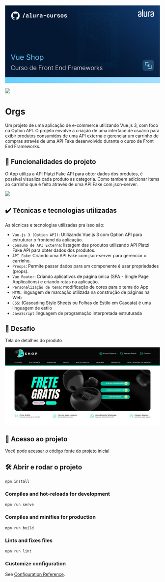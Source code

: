  ![Thumbnail GitHub](./public/images/banner.png)

![](https://img.shields.io/github/license/alura-cursos/android-com-kotlin-personalizando-ui)

# Orgs

 Um projeto de uma aplicação de e-commerce utilizando Vue.js 3, com foco na Option API. O projeto envolve a criação de uma interface de usuário para exibir produtos consumidos de uma API externa e gerenciar um carrinho de compras através de uma API Fake desenvolvido durante o curso de Front End Frameworks.

## 🔨 Funcionalidades do projeto

O App utiliza a API Platzi Fake API para obter dados dos produtos, é possível visualiza cada produto as categoria. Como tambem adicionar items ao carrinho que é feito através de uma API Fake com json-server.

![](img/amostra.gif)

## ✔️ Técnicas e tecnologias utilizadas

As técnicas e tecnologias utilizadas pra isso são:

- `Vue.js 3 (Option API)`: Utilizando Vue.js 3 com Option API para estruturar o frontend da aplicação.
- `Consumo de API Externa`: listagem das produtos utilizando API Platzi Fake API para obter dados dos produtos.
- `API Fake`: Criando uma API Fake com json-server para gerenciar o carrinho.
- `Proops`:  Permite passar dados para um componente é usar propriedades (props).
- `Vue Router`: Criando aplicativos de página única (SPA - Single Page Applications) e criando rotas na aplicação.
- `Personalização de tema`: modificação de cores para o tema do App
- `HTML`: inguagem de marcação utilizada na construção de páginas na Web
- `CSS`: (Cascading Style Sheets ou Folhas de Estilo em Cascata) é uma linguagem de estilo
- `JavaScript`:linguagem de programação interpretada estruturada

## 🎯 Desafio

Tela de detalhes do produto

![orgs-desafio-detalhes](./public/images/tela.png)



## 📁 Acesso ao projeto

Você pode [acessar o código fonte do projeto inicial](https://github.com/Joseulisses065/VueShopProject) 

## 🛠️ Abrir e rodar o projeto

```
npm install
```

### Compiles and hot-reloads for development
```
npm run serve
```

### Compiles and minifies for production
```
npm run build
```

### Lints and fixes files
```
npm run lint
```

### Customize configuration
See [Configuration Reference](https://cli.vuejs.org/config/).
